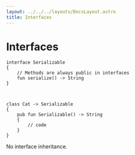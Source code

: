 ```yaml
---
layout: ../../../layouts/DocsLayout.astro
title: Interfaces
---
```


# Interfaces



```thp
interface Serializable
{
    // Methods are always public in interfaces
    fun serialize() -> String
}



class Cat -> Serializable
{
    pub fun Serializable() -> String
    {
        // code
    }
}

```

No interface inheritance.

